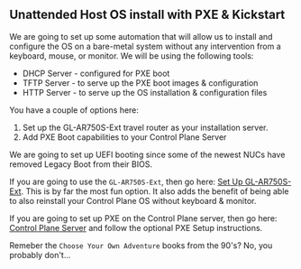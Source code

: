 ## Unattended Host OS install with PXE & Kickstart

We are going to set up some automation that will allow us to install and configure the OS on a bare-metal system without any intervention from a keyboard, mouse, or monitor.  We will be using the following tools:

* DHCP Server - configured for PXE boot
* TFTP Server - to serve up the PXE boot images & configuration
* HTTP Server - to serve up the OS installation & configuration files

You have a couple of options here:

1. Set up the GL-AR750S-Ext travel router as your installation server.
2. Add PXE Boot capabilities to your Control Plane Server

We are going to set up UEFI booting since some of the newest NUCs have removed Legacy Boot from their BIOS.

If you are going to use the `GL-AR750S-Ext`, then go here: [Set Up GL-AR750S-Ext](GL-AR750S-Ext.md).  This is by far the most fun option.  It also adds the benefit of being able to also reinstall your Control Plane OS without keyboard & monitor.

If you are going to set up PXE on the Control Plane server, then go here: [Control Plane Server](Control_Plane.md) and follow the optional PXE Setup instructions.

Remeber the `Choose Your Own Adventure` books from the 90's?  No, you probably don't...
